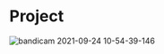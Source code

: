 # Project
![bandicam 2021-09-24 10-54-39-146](https://user-images.githubusercontent.com/77483722/134641979-de6a7361-1037-4a60-87bf-7412d0e65872.png)
